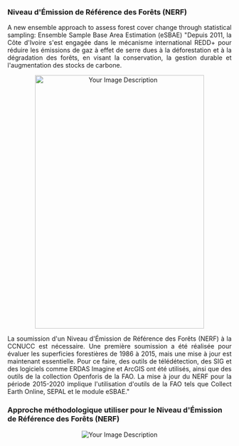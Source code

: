 ### Niveau d'Émission de Référence des Forêts (NERF)
<p align="justify">
A new ensemble approach to assess forest cover change through statistical sampling: Ensemble Sample Base Area Estimation (eSBAE)
"Depuis 2011, la Côte d'Ivoire s'est engagée dans le mécanisme international REDD+ pour réduire les émissions de gaz à effet de serre dues à la déforestation et à la dégradation des forêts, en visant la conservation, la gestion durable et l'augmentation des stocks de carbone.
</p>

<p align="center">
  <img src="https://github.com/sepredd/esbae_civ/assets/37068938/7f607d97-429f-4ee5-80e2-b85d10bcb11f" width="380" height="570" alt="Your Image Description">
</p>

<p align="justify">
La soumission d'un Niveau d'Émission de Référence des Forêts (NERF) à la CCNUCC est nécessaire. Une première soumission a été réalisée pour évaluer les superficies forestières de 1986 à 2015, mais une mise à jour est maintenant essentielle. Pour ce faire, des outils de télédétection, des SIG et des logiciels comme ERDAS Imagine et ArcGIS ont été utilisés, ainsi que des outils de la collection Openforis de la FAO. La mise à jour du NERF pour la période 2015-2020 implique l'utilisation d'outils de la FAO tels que Collect Earth Online, SEPAL et le module eSBAE."
</p>

### Approche méthodologique utiliser pour le Niveau d'Émission de Référence des Forêts (NERF)
<p align="center">
<img src="https://github.com/sepredd/esbae_civ/assets/37068938/d28ea388-bfb5-4b62-8b31-7480cb554a55" alt="Your Image Description">
</p>
